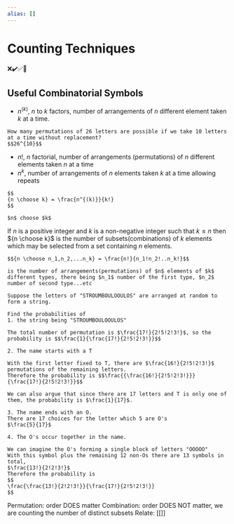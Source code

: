 ```yaml
---
alias: []
---
```

# Counting Techniques
❌✔️✅📗

## Useful Combinatorial Symbols

- $n^{(k)}$, $n$ to $k$ factors, number of arrangements of $n$ different element taken $k$ at a time.
```ad-example
How many permutations of 26 letters are possible if we take 10 letters at a time without replacement?
$$26^{10}$$
```

- $n!$, $n$ factorial, number of arrangements (permutations) of $n$ different elements taken $n$ at a time
- $n^k$, number of arrangements of $n$ elements taken $k$ at a time allowing repeats

```ad-def
$$
{n \choose k} = \frac{n^{(k)}}{k!}
$$

$n$ choose $k$
```

If $n$ is a positive integer and $k$ is a non-negative integer such that $k \le n$ then ${n \choose k}$ is the number of subsets(combinations) of $k$ elements which may be selected from a set containing $n$ elements.

```ad-def
$${n \choose n_1,n_2,...n_k} = \frac{n!}{n_1!n_2!..n_k!}$$

is the number of arrangements(permutations) of $n$ elements of $k$ different types, there being $n_1$ number of the first type, $n_2$ number of second type...etc
```

```ad-example
Suppose the letters of "STROUMBOULOOULOS" are arranged at random to form a string.

Find the probabilities of 
1. the string being "STROUMBOULOOULOS"

The total number of permutation is $\frac{17!}{2!5!2!3!}$, so the probability is $$\frac{1}{\frac{17!}{2!5!2!3!}}$$

2. The name starts with a T

With the first letter fixed to T, there are $\frac{16!}{2!5!2!3!}$ permutations of the remaining letters.
Therefore the probability is $$\frac{{\frac{16!}{2!5!2!3!}}}{\frac{17!}{2!5!2!3!}}$$

We can also argue that since there are 17 letters and T is only one of them, the probability is $\frac{1}{17}$.

3. The name ends with an O.
There are 17 choices for the letter which 5 are O's
$\frac{5}{17}$

4. The O's occur together in the name.

We can imagine the O's forming a single block of letters "OOOOO"
With this symbol plus the remaining 12 non-Os there are 13 symbols in total, 
$\frac{13!}{2!2!3!}$
Therefore the probability is 
$$
\frac{\frac{13!}{2!2!3!}}{\frac{17!}{2!5!2!3!}}
$$
```

Permutation: order DOES matter 
Combination: order DOES NOT matter, we are counting the number of distinct subsets 
Relate: [[]]